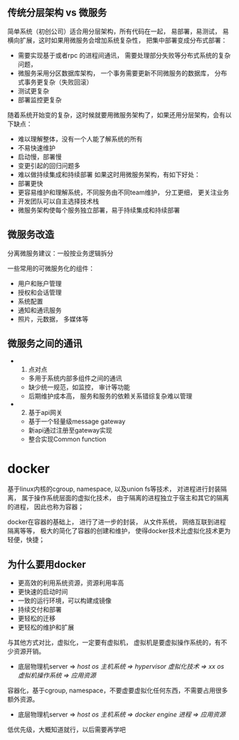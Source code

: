 ## 传统分层架构 vs 微服务

简单系统（初创公司）适合用分层架构，所有代码在一起， 易部署，易测试， 易横向扩展，这时如果用微服务会增加系统复杂性， 
把集中部署变成分布式部署：
-  需要实现基于或者rpc 的进程间通讯， 需要处理部分失败等分布式系统的复杂问题，
-  微服务采用分区数据库架构， 一个事务需要更新不同微服务的数据库， 分布式事务更复杂（失败回滚）
-  测试更复杂
-  部署监控更复杂

随着系统开始变的复杂，这时候就要用微服务架构了，如果还用分层架构，会有以下缺点：
- 难以理解整体，没有一个人能了解系统的所有
- 不易快速维护
- 启动慢，部署慢
- 变更引起的回归问题多
- 难以做持续集成和持续部署
如果这时用微服务架构，有如下好处：
- 部署更快
- 更容易维护和理解系统，不同服务由不同team维护， 分工更细， 更关注业务
- 开发团队可以自主选择技术栈
- 微服务架构使每个服务独立部署，易于持续集成和持续部署
## 微服务改造

分离微服务建议：一般按业务逻辑拆分

一些常用的可微服务化的组件： 
- 用户和账户管理
- 授权和会话管理
- 系统配置
- 通知和通讯服务
- 照片，元数据， 多媒体等

## 微服务之间的通讯

- 1. 点对点
  - 多用于系统内部多组件之间的通讯
  - 缺少统一规范，如监控， 审计等功能
  - 后期维护成本高， 服务和服务的依赖关系错综复杂难以管理
- 2. 基于api网关
  - 基于一个轻量级message gateway
  - 新api通过注册至gateway实现
  - 整合实现Common function

# docker

基于linux内核的cgroup, namespace, 以及union fs等技术， 对进程进行封装隔离， 属于操作系统层面的虚拟化技术， 
由于隔离的进程独立于宿主和其它的隔离的进程， 因此也称为容器；

docker在容器的基础上， 进行了进一步的封装， 从文件系统， 网络互联到进程隔离等等， 极大的简化了容器的创建和维护， 使得docker技术比虚拟化技术更为轻便，快捷；

## 为什么要用docker

- 更高效的利用系统资源，资源利用率高
- 更快速的启动时间
- 一致的运行环境，可以构建成镜像
- 持续交付和部署
- 更轻松的迁移
- 更轻松的维护和扩展

与其他方式对比，虚拟化，一定要有虚拟机， 虚拟机是要虚拟操作系统的，有不少资源开销。
- 底层物理机server => *host os 主机系统 => hypervisor 虚拟化技术 => xx os 虚拟机操作系统 => 应用资源*

容器化，基于cgroup, namespace，不要虚要虚拟化任何东西，不需要占用很多额外资源。  
- 底层物理机server => *host os 主机系统 => docker engine 进程  => 应用资源*


低优先级，大概知道就行，以后需要再学吧




